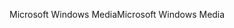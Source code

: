 <span data-ttu-id="8cbcd-101">Microsoft Windows Media</span><span class="sxs-lookup"><span data-stu-id="8cbcd-101">Microsoft Windows Media</span></span>